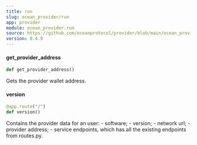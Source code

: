 ```yaml
---
title: run
slug: ocean_provider/run
app: provider
module: ocean_provider.run
source: https://github.com/oceanprotocol/provider/blob/main/ocean_provider/run.py
version: 0.4.9
---
```

#### get\_provider\_address

```python
def get_provider_address()
```

Gets the provider wallet address.

#### version

```python
@app.route("/")
def version()
```

Contains the provider data for an user:
    - software;
    - version;
    - network url;
    - provider address;
    - service endpoints, which has all
    the existing endpoints from routes.py.

